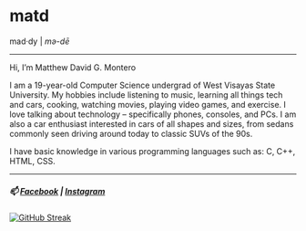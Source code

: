 # matd
 mad·dy  | *mə-dē*

---
 Hi, I’m Matthew David G. Montero


I am a 19-year-old Computer Science undergrad of West Visayas State University. My hobbies include listening to music, learning all things tech and cars, cooking, watching movies, playing video games, and exercise. I love talking about technology – specifically phones, consoles, and PCs. I am also a car enthusiast interested in cars of all shapes and sizes, from sedans commonly seen driving around today to classic SUVs of the 90s.


 I have basic knowledge in various programming languages such as: C, C++, HTML, CSS.


---
##### 📫 [Facebook](https://www.facebook.com/Matd06) | [Instagram](https://www.instagram.com/itsmatt_montero/)

[![GitHub Streak](https://streak-stats.demolab.com/?user=Montero-MD)](https://git.io/streak-stats)
<!---
Montero-MD/Montero-MD is a ✨ special ✨ repository because its `README.md` (this file) appears on your GitHub profile.
You can click the Preview link to take a look at your changes.
--->
